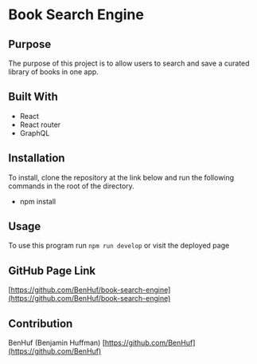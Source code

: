 # Book Search Engine


## Purpose
The purpose of this project is to allow users to search and save a curated library of books in one app.

## Built With
* React
* React router
* GraphQL


## Installation
To install, clone the repository at the link below and run the following commands in the root of the directory.

* npm install

## Usage
To use this program run `npm run develop` or visit the deployed page

## GitHub Page Link
[https://github.com/BenHuf/book-search-engine](https://github.com/BenHuf/book-search-engine)

## Contribution
BenHuf (Benjamin Huffman) [https://github.com/BenHuf](https://github.com/BenHuf) </br>
